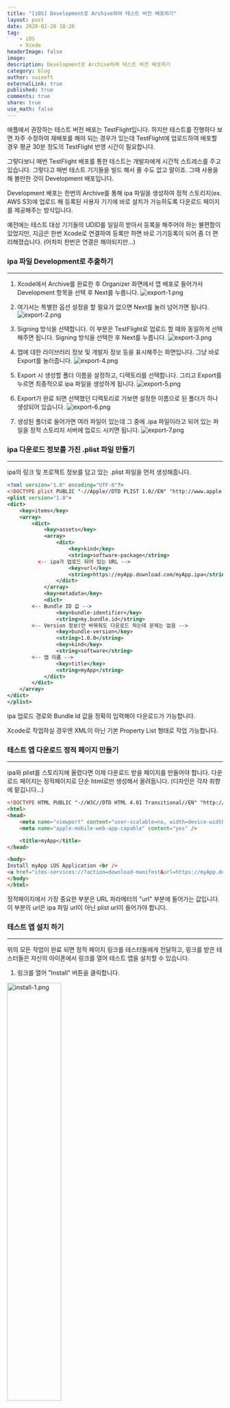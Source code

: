 ```yaml
---
title: "[iOS] Development로 Archive하여 테스트 버전 배포하기"
layout: post
date: 2020-02-20 18:20
tag:
    - iOS
    - Xcode
headerImage: false
image:
description: Development로 Archive하여 테스트 버전 배포하기
category: blog
author: swieeft
externalLink: true
published: true
comments: true
share: true
use_math: false
---
```

애플에서 권장하는 테스트 버전 배포는 TestFlight입니다. 하지만 테스트를 진행하다 보면 자주 수정하여 재배포를 해야 되는 경우가 있는데 TestFlight에 업로드하여 배포할 경우 평균 30분 정도의 TestFlight 반영 시간이 필요합니다.

그렇다보니 매번 TestFlight 배포를 통한 테스트는 개발자에게 시간적 스트레스를 주고 있습니다. 그렇다고 매번 테스트 기기들을 빌드 해서 줄 수도 없고 말이죠. 그때 사용을 해 볼만한 것이 Development 배포입니다.

Development 배포는 한번의 Archive를 통해 ipa 파일을 생성하여 정적 스토리지(ex. AWS S3)에 업로드 해 등록된 사용자 기기에 바로 설치가 가능하도록 다운로드 페이지를 제공해주는 방식입니다.

예전에는 테스트 대상 기기들의 UDID를 일일히 받아서 등록을 해주어야 하는 불편함이 있었지만, 지금은 한번 Xcode로 연결하여 등록만 하면 바로 기기등록이 되어 좀 더 편리해졌습니다. (어차피 한번은 연결은 해야되지만...)

### ipa 파일 Development로 추출하기

---

1. Xcode에서 Archive를 완료한 후 Organizer 화면에서 앱 배포로 들어가서 Development 항목을 선택 후 Next를 누릅니다.
![export-1.png](/assets/images/posts/2020-02-20/DevelopmentArchive/export-1.png)

2. 여기서는 특별한 옵션 설정을 할 필요가 없으면 Next를 눌러 넘어가면 됩니다.
![export-2.png](/assets/images/posts/2020-02-20/DevelopmentArchive/export-2.png)


3. Signing 방식을 선택합니다. 이 부분은 TestFlight로 업로드 할 때와 동일하게 선택 해주면 됩니다. Signing 방식을 선택한 후 Next를 누릅니다.
![export-3.png](/assets/images/posts/2020-02-20/DevelopmentArchive/export-3.png)

4. 앱에 대한 라이브러리 정보 및 개발자 정보 등을 표시해주는 화면입니다. 그냥 바로 Export를 눌러줍니다.
![export-4.png](/assets/images/posts/2020-02-20/DevelopmentArchive/export-4.png)

5. Export 시 생성할 폴더 이름을 설정하고,  디렉토리를 선택합니다. 그리고 Export를 누르면 최종적으로 ipa 파일을 생성하게 됩니다.
![export-5.png](/assets/images/posts/2020-02-20/DevelopmentArchive/export-5.png)

6. Export가 완료 되면 선택했던 디렉토리로 가보면 설정한 이름으로 된 폴더가 하나 생성되어 있습니다.
![export-6.png](/assets/images/posts/2020-02-20/DevelopmentArchive/export-6.png)

7. 생성된 폴더로 들어가면 여러 파일이 있는데 그 중에 .ipa 파일이라고 되어 있는 파일을 정적 스토리지 서버에 업로드 시키면 됩니다.
![export-7.png](/assets/images/posts/2020-02-20/DevelopmentArchive/export-7.png)

### ipa 다운로드 정보를 가진 .plist 파일 만들기

---

ipa의 링크 및 프로젝트 정보를 담고 있는 .plist 파일을 먼저 생성해줍니다.

```xml
<?xml version="1.0" encoding="UTF-8"?>
<!DOCTYPE plist PUBLIC "-//Apple//DTD PLIST 1.0//EN" "http://www.apple.com/DTDs/PropertyList-1.0.dtd">
<plist version="1.0">
<dict>
    <key>items</key>
    <array>
        <dict>
            <key>assets</key>
            <array>
                <dict>
                    <key>kind</key>
                    <string>software-package</string>
          <-- ipa가 업로드 되어 있는 URL -->
                    <key>url</key>
                    <string>https://myApp.download.com/myApp.ipa</string>
                </dict>
            </array>
            <key>metadata</key>
            <dict>
        <-- Bundle ID 값 -->
                <key>bundle-identifier</key>
                <string>my.bundle.id</string>
        <-- Version 정보(안 바꿔줘도 다운로드 하는데 문제는 없음 -->
                <key>bundle-version</key>
                <string>1.0.0</string>
                <key>kind</key>
                <string>software</string>
        <-- 앱 이름 -->
                <key>title</key>
                <string>myApp</string>
            </dict>
        </dict>
    </array>
</dict>
</plist>
```

ipa 업로드 경로와 Bundle Id 값을 정확히 입력해야 다운로드가 가능합니다.

Xcode로 작업하실 경우엔 XML이 아닌 기본 Property List 형태로 작업 가능합니다.

### 테스트 앱 다운로드 정적 페이지 만들기

---

ipa와 plist를 스토리지에 올렸다면 이제 다운로드 받을 페이지를 만들어야 합니다. 다운로드 페이지는 정적페이지로 단순 html로만 생성해서 올려둡니다. (디자인은 각자 취향에 맡깁니다...)

```html
<!DOCTYPE HTML PUBLIC "-//W3C//DTD HTML 4.01 Transitional//EN" "http://www.w3.org/TR/html4/loose.dtd">
<html>
<head>
    <meta name="viewport" content="user-scalable=no, width=device-width, initial-scale=1.0, maximum-scale=1.0"/>
    <meta name="apple-mobile-web-app-capable" content="yes" />

    <title>myApp</title>
</head>

<body>
Install myApp iOS Application <br />
<a href="itms-services://?action=download-manifest&url=https://myApp.download.com/ipaDownload.plist">Install</a>
</body>
</html>
```

정적페이지에서 가장 중요한 부분은  URL 파라메터의 "url" 부분에 들어가는 값입니다.
이 부분의 url은 ipa 파일 url이 아닌 plist url이 들어가야 합니다.

### 테스트 앱 설치 하기

---

위의 모든 작업이 완료 되면 정적 페이지 링크를 테스터들에게 전달하고, 링크를 받은 테스터들은 자신의 아이폰에서 링크를 열어 테스트 앱을 설치할 수 있습니다.

1. 링크를 열어 "Install" 버튼을 클릭합니다.<br>
<img src="/assets/images/posts/2020-02-20/DevelopmentArchive/install-1.png" width="50%" height="50%" title="install-1.png" alt="install-1.png">

2. 설치 안내에 대한 Alert창이 실행되고, 설치를 누르면 테스트 앱 설치가 시작됩니다.<br>
<img src="/assets/images/posts/2020-02-20/DevelopmentArchive/install-2.png" width="50%" height="50%" title="install-2.png" alt="install-2.png">

3. 앱 설치가 시작되면 홈 화면에 앱이 설치가 되고 완료 된 후에 앱을 실행하여 테스트를 진행할 수 있습니다.<br>
<img src="/assets/images/posts/2020-02-20/DevelopmentArchive/install-3.png" width="50%" height="50%" title="install-3.png" alt="install-3.png">

### 마무리

---

Development로 테스트 배포하는 방법을 알아보았습니다. 생각보다 간단하게 작업하여 테스트 배포를 할 수 있어 저는 자주 이용하고 있는 방법입니다. 

TestFlight가 통계나 자동 업데이트 등의 편리한 것이 있지만 배포까지 시간이 많이 걸린다는 단점이 있어서 빠르게 테스트를 진행해야 되는 프로젝트라면 한번 사용을 고려 해보는 것도 좋을 것 같습니다.

참고로 정적 스토리지 서버가 있어야 가능한데, 회사에서 AWS를 사용한다면 S3에 업로드하여 사용이 가능한지 AWS 담당자 분과 논의해서 작업을 진행하시면 됩니다.

### 참고자료

---

이 코드는 제가 예전에 다니던 회사 사수분께서 주신 코드로 사용에 대한 허가를 받고 올립니다.
